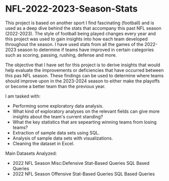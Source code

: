 # NFL-2022-2023-Season-Stats

This project is based on another sport I find fascinating (football) and is used as a deep dive behind the stats that accompany this past NFL season (2022-2023). The style of football being played changes every year and this project was used to gain insights into how each team developed throughout the season. I have used stats from all the games of the 2022-2023 season to determine if teams have improved in certain categories such as scoring, passing, rushing, defense and more.

The objective that I have set for this project is to derive insights that would help evaluate the improvements or deficiencies that have occurred between this pas NFL season. These findings can be used to determine where teams should improve upon in the 2023-2024 season to either make the playoffs or become a better team than the previous year.

I am tasked with:

- Performing some exploratory data analysis.
- What kind of exploratory analyses on the relevant fields can give more insights about the team's current standing?
- What the key statistics that are sepearting winning teams from losing teams?
- Extraction of sample data sets using SQL.
- Analysis of sample data sets with visualizations.
- Cleaning the dataset in Excel.

Main Datasets Analyzed:

- 2022 NFL Season Misc:Defensive Stat-Based Queries SQL Based Queries
- 2022 NFL Season Offensive Stat-Based Queries SQL Based Queries

